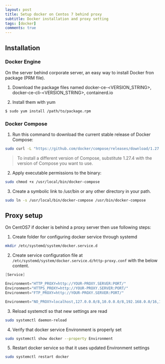 ```yaml
---
layout: post
title: Setup docker on Centos 7 behind proxy
subtitle: Docker installation and proxy setting
tags: [docker]
comments: true
---
```


## Installation

### Docker Engine

On the server behind corporate server, an easy way  to install Docker fron package (PRM file).

1. Download the package files named docker-ce-\<VERSION_STRING\>, docker-ce-cli-\<VERSION_STRING\>, containerd.io

2. Install them with yum

``` bash
$ sudo yum install /path/to/package.rpm
```

### Docker Compose

1. Run this command to download the current stable release of Docker Compose:

```bash
sudo curl -L "https://github.com/docker/compose/releases/download/1.27.4/docker-compose-$(uname -s)-$(uname -m)" -o /usr/local/bin/docker-compose
```

> To install a different version of Compose, substitute 1.27.4 with the version of Compose you want to use.

2. Apply executable permissions to the binary:

```bash
sudo chmod +x /usr/local/bin/docker-compose
```

3. Create a symbolic link to /usr/bin or any other directory in your path.

```bash
sudo ln -s /usr/local/bin/docker-compose /usr/bin/docker-compose
```

## Proxy setup

On CentOS7 if docker is behind a proxy server then use following steps:

1. Create folder for configuring docker service through systemd
``` bash
mkdir /etc/systemd/system/docker.service.d
```

2. Create service configuration file at `/etc/systemd/system/docker.service.d/http-proxy.conf` with the below content.
``` d
[Service]

Environment="HTTP_PROXY=http://YOUR-PROXY.SERVER:PORT/"
Environment="HTTPS_PROXY=http://YOUR-PROXY.SERVER:PORT/"
Environment="FTP_PROXY=http://YOUR-PROXY.SERVER:PORT/"

Environment="NO_PROXY=localhost,127.0.0.0/8,10.0.0.0/8,192.168.0.0/16,172.16.0.0/12"
```

3. Reload systemctl so that new settings are read

``` bash
sudo systemctl daemon-reload
```

4. Verify that docker service Environment is properly set
``` bash
sudo systemctl show docker --property Environment
```

5. Restart docker service so that it uses updated Environment settings
``` bash
sudo systemctl restart docker
```